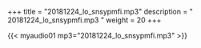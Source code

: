 +++
title = "20181224_lo_snsypmfi.mp3"
description = " 20181224_lo_snsypmfi.mp3 "
weight = 20
+++

{{< myaudio01 mp3="20181224_lo_snsypmfi.mp3" >}}


